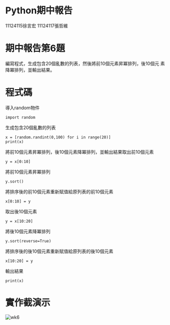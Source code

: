 # Python期中報告
11124115徐言宏
11124117張哲維

# 期中報告第6題
編寫程式，生成包含20個亂數的列表，然後將前10個元素昇冪排列，後10個元
素降冪排列，並輸出結果。


# 程式碼

導入random物件
```
import random 
```
生成包含20個亂數的列表
```
x = [random.randint(0,100) for i in range(20)]
print(x)
```
將前10個元素昇冪排列，後10個元素降冪排列，並輸出結果取出前10個元素
```
y = x[0:10]
```
將前10個元素昇冪排列
```
y.sort()
```     
將排序後的前10個元素重新賦值給原列表的前10個元素
```
x[0:10] = y
``` 
取出後10個元素
```
y = x[10:20]
```
將後10個元素降冪排列
```
y.sort(reverse=True)
```
將排序後的後10個元素重新賦值給原列表的後10個元素
```
x[10:20] = y
```
輸出結果
```
print(x)
```
# 實作截演示
![wk6](https://github.com/WaspStringboy/-Midterm/assets/113665216/b1dcd4de-75c4-4435-b5fa-d09e643fd6d8)

